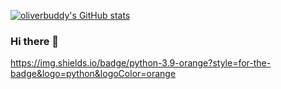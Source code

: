 
[![oliverbuddy's GitHub stats](https://github-readme-stats.vercel.app/api?username=oliverbuddy)](https://github.com/anuraghazra/github-readme-stats)



### Hi there 👋


<!-- **oliverbuddy/oliverbuddy** is a ✨ _special_ ✨ repository because its `README.md` (this file) appears on your GitHub profile.

Here are some ideas to get you started:

- 🔭 I’m currently working on ...
- 🌱 I’m currently learning ...
- 👯 I’m looking to collaborate on ...
- 🤔 I’m looking for help with ...
- 💬 Ask me about ...
- 📫 How to reach me: ...
- 😄 Pronouns: ...
- ⚡ Fun fact: ...

-->


https://img.shields.io/badge/python-3.9-orange?style=for-the-badge&logo=python&logoColor=orange

